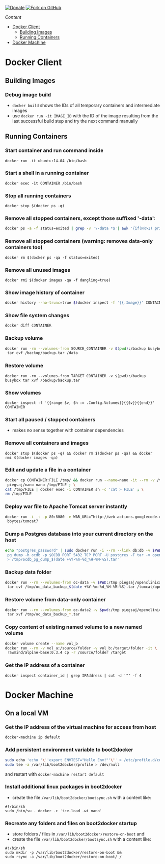 [![Donate](https://img.shields.io/badge/Donate-PayPal-blue.svg)](https://www.paypal.com/cgi-bin/webscr?cmd=_s-xclick&hosted_button_id=WZJTZ3V8KKARC) [![Fork on GitHub](https://img.shields.io/github/forks/badges/shields.svg?style=flat&label=Fork%20on%20GitHub&color=blue)](https://github.com/JensPiegsa/docker-cheat-sheet/edit/master/README.md#fork-destination-box)

*Content*

* [Docker Client](#docker-client)
   * [Building Images](#building-images)
   * [Running Containers](#running-containers)
* [Docker Machine](#docker-machine)

# Docker Client

## Building Images

### Debug image build

* `docker build` shows the IDs of all temporary containers and intermediate images
* use `docker run -it IMAGE_ID` with the ID of the image resulting from the last successful build step and try the next command manually

## Running Containers

### Start container and run command inside
    docker run -it ubuntu:14.04 /bin/bash

### Start a shell in a running container
    docker exec -it CONTAINER /bin/bash

### Stop all running containers
    docker stop $(docker ps -q)

### Remove all stopped containers, except those suffixed '-data':

```sh
docker ps -a -f status=exited | grep -v '\-data *$'| awk '{if(NR>1) print $1}' | xargs -r docker rm
```

### Remove all stopped containers (warning: removes data-only containers too)
    docker rm $(docker ps -qa -f status=exited)

### Remove all unused images
    docker rmi $(docker images -qa -f dangling=true)

### Show image history of container

```sh
docker history --no-trunc=true $(docker inspect -f '{{.Image}}' CONTAINER)
```

### Show file system changes

```sh
docker diff CONTAINER
```

### Backup volume

```sh
docker run -rm --volumes-from SOURCE_CONTAINER -v $(pwd):/backup busybox \
 tar cvf /backup/backup.tar /data
```

### Restore volume
    docker run -rm --volumes-from TARGET_CONTAINER -v $(pwd):/backup busybox tar xvf /backup/backup.tar

### Show volumes
    docker inspect -f '{{range $v, $h := .Config.Volumes}}{{$v}}{{end}}' CONTAINER

### Start all paused / stopped containers

* makes no sense together with container dependencies

### Remove all containers and images
    docker stop $(docker ps -q) && docker rm $(docker ps -qa) && docker rmi $(docker images -qa)

### Edit and update a file in a container

```sh
docker cp CONTAINER:FILE /tmp/ && docker run --name=nano -it --rm -v /tmp:/tmp \
 piegsaj/nano nano /tmp/FILE ; \
cat /tmp/FILE | docker exec -i CONTAINER sh -c 'cat > FILE' ; \
rm /tmp/FILE
```

### Deploy war file to Apache Tomcat server instantly

```sh
docker run -i -t -p 80:8080 -e WAR_URL=“http://web-actions.googlecode.com/files/helloworld.war” \
 bbytes/tomcat7
```

### Dump a Postgres database into your current directory on the host

``` sh
echo "postgres_password" | sudo docker run -i --rm --link db:db -v $PWD:/tmp postgres:8 sh -c ' \
 pg_dump -h ocdb -p $OCDB_PORT_5432_TCP_PORT -U postgres -F tar -v openclinica \
 > /tmp/ocdb_pg_dump_$(date +%Y-%m-%d_%H-%M-%S).tar'
```

### Backup data folder

```sh
docker run --rm --volumes-from oc-data -v $PWD:/tmp piegsaj/openclinica \
 tar cvf /tmp/oc_data_backup_$(date +%Y-%m-%d_%H-%M-%S).tar /tomcat/openclinica.data
```

### Restore volume from data-only container

```sh
docker run --rm --volumes-from oc-data2 -v $pwd:/tmp piegsaj/openclinica \
 tar xvf /tmp/oc_data_backup_*.tar
```

### Copy content of existing named volume to a new named volume

```sh
docker volume create --name vol_b
docker run --rm -v vol_a:/source/folder -v vol_b:/target/folder -it \
 rawmind/alpine-base:0.3.4 cp -r /source/folder /target
```

### Get the IP address of a container

    docker inspect container_id | grep IPAddress | cut -d '"' -f 4

# Docker Machine

## On a local VM

### Get the IP address of the virtual machine for access from host

    docker-machine ip default

### Add persistent environment variable to boot2docker

```sh
sudo echo 'echo '\''export ENVTEST="Hello Env!"'\'' > /etc/profile.d/custom.sh' | \
sudo tee -a /var/lib/boot2docker/profile > /dev/null
```

and restart with `docker-machine restart default`

### Install additional linux packages in boot2docker

* create the file `/var/lib/boot2docker/bootsync.sh` with a content like:

```
#!/bin/sh
sudo /bin/su - docker -c 'tce-load -wi nano'
```

### Recreate any folders and files on boot2docker startup

* store folders / files in `/var/lib/boot2docker/restore-on-boot` and
* create the file `/var/lib/boot2docker/bootsync.sh` with a content like:

```
#!/bin/sh
sudo mkdir -p /var/lib/boot2docker/restore-on-boot &&
sudo rsync -a /var/lib/boot2docker/restore-on-boot/ /
```
